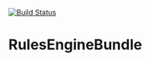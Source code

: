 [![Build Status](https://travis-ci.org/Opifer/RulesEngineBundle.svg)](https://travis-ci.org/Opifer/RulesEngineBundle)

RulesEngineBundle
=================
